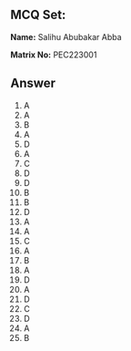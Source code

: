 ## MCQ Set:

**Name:** Salihu Abubakar Abba

**Matrix No:** PEC223001

## Answer
1. A
2. A
3. B
4. A
5. D
6. A
7. C
8. D
9. D
10. B
11. B
12. D
13. A
14. A
15. C
16. A
17. B
18. A
19. D
20. A
21. D
22. C
23. D
24. A
25. B

